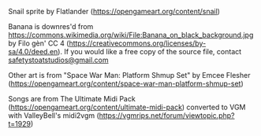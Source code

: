Snail sprite by Flatlander (https://opengameart.org/content/snail)

Banana is downres'd from https://commons.wikimedia.org/wiki/File:Banana_on_black_background.jpg by Filo gèn' CC 4 (https://creativecommons.org/licenses/by-sa/4.0/deed.en). If you would like a free copy of the source file, contact safetystoatstudios@gmail.com

Other art is from "Space War Man: Platform Shmup Set" by Emcee Flesher (https://opengameart.org/content/space-war-man-platform-shmup-set)

Songs are from The Ultimate Midi Pack (https://opengameart.org/content/ultimate-midi-pack) converted to VGM with ValleyBell's midi2vgm (https://vgmrips.net/forum/viewtopic.php?t=1929)

